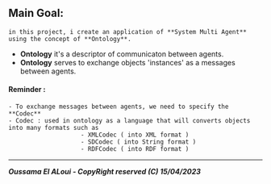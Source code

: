 ## Main Goal:
    in this project, i create an application of **System Multi Agent** using the concept of **Ontology**.
 
   - **Ontology** it's a descriptor of communicaton between agents.
   - **Ontology** serves to exchange objects 'instances' as a messages between agents.

#### Reminder : 
    - To exchange messages between agents, we need to specify the **Codec** 
    - Codec : used in ontology as a language that will converts objects into many formats such as
                        - XMLCodec ( into XML format )
                        - SDCodec ( into String format )
                        - RDFCodec ( into RDF format )

___
***Oussama El ALoui - CopyRight reserved (C) 15/04/2023***